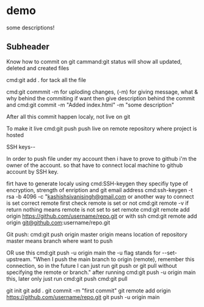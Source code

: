 # demo

some descriptions!

## Subheader

Know how to commit on git 
cammand:git status
will show all updated, deleted and created files

cmd:git add .
for tack all the file

cmd:git commmit -m
for uploding changes, (-m) for giving message, what & why behind the commiting
if want then give description behind the commit and cmd:git commit -m "Added index.html" -m "some description"

After all this commit happen localy, not live on git

To make it live
cmd:git push
push live on remote repository where project is hosted

SSH keys--

In order to push file under my account then i have to prove to github i'm the owner of the account.
so that have to connect local machine to github account by SSH key.

firt have to generate localy using cmd:SSH-keygen  they specifiy type of encryption, strength of enription and git email address
cmd:ssh-keygen -t rsa -b 4096 -c "kashishsivanisingh@gmail.com 
or another way to connect is set correct remote
first check remote is set or not
cmd:git remote -v 
if return nothing means remote is not set
to set remote
cmd:git remote add origin https://github.com/username/repo.git
or with ssh
cmd:git remote add origin git@github.com:username/repo.git

Git push:
cmd:git push origin master
origin means location of repository
master means branch where want to push

OR
use this 
cmd:git push -u origin main
the -u flag stands for --set-upstream. 
"When I push the main branch to origin (remote), remember this connection, so in the future I can just run git push or git pull without specifying the remote or branch." 
after running cmd:git push -u origin main  this,  later only  just run 
cmd:git push
cmd:git pull


git init
git add .
git commit -m "first commit"
git remote add origin https://github.com/username/repo.git
git push -u origin main


